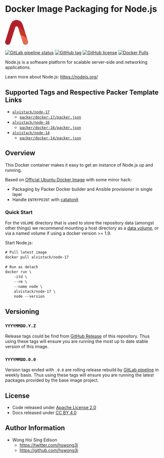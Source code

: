 # Docker Image Packaging for Node.js

<img src="/alvistack.svg" width="75" alt="AlviStack">

[![GitLab pipeline status](https://img.shields.io/gitlab/pipeline/alvistack/docker-node/master)](https://gitlab.com/alvistack/docker-node/-/pipelines)
[![GitHub tag](https://img.shields.io/github/tag/alvistack/docker-node.svg)](https://github.com/alvistack/docker-node/tags)
[![GitHub license](https://img.shields.io/github/license/alvistack/docker-node.svg)](https://github.com/alvistack/docker-node/blob/master/LICENSE)
[![Docker Pulls](https://img.shields.io/docker/pulls/alvistack/node-17.svg)](https://hub.docker.com/r/alvistack/node-17)

Node.js is a software platform for scalable server-side and networking applications.

Learn more about Node.js: <https://nodejs.org/>

## Supported Tags and Respective Packer Template Links

  - [`alvistack/node-17`](https://hub.docker.com/r/alvistack/node-17)
      - [`packer/docker-17/packer.json`](https://github.com/alvistack/docker-node/blob/master/packer/docker-17/packer.json)
  - [`alvistack/node-16`](https://hub.docker.com/r/alvistack/node-16)
      - [`packer/docker-16/packer.json`](https://github.com/alvistack/docker-node/blob/master/packer/docker-16/packer.json)
  - [`alvistack/node-14`](https://hub.docker.com/r/alvistack/node-14)
      - [`packer/docker-14/packer.json`](https://github.com/alvistack/docker-node/blob/master/packer/docker-14/packer.json)

## Overview

This Docker container makes it easy to get an instance of Node.js up and running.

Based on [Official Ubuntu Docker Image](https://hub.docker.com/_/ubuntu/) with some minor hack:

  - Packaging by Packer Docker builder and Ansible provisioner in single layer
  - Handle `ENTRYPOINT` with [catatonit](https://github.com/openSUSE/catatonit)

### Quick Start

For the `VOLUME` directory that is used to store the repository data (amongst other things) we recommend mounting a host directory as a [data volume](https://docs.docker.com/engine/tutorials/dockervolumes/#/data-volumes), or via a named volume if using a docker version \>= 1.9.

Start Node.js:

    # Pull latest image
    docker pull alvistack/node-17
    
    # Run as detach
    docker run \
        -itd \
        --rm \
        --name node \
        alvistack/node-17 \
        node --version

## Versioning

### `YYYYMMDD.Y.Z`

Release tags could be find from [GitHub Release](https://github.com/alvistack/docker-node/tags) of this repository. Thus using these tags will ensure you are running the most up to date stable version of this image.

### `YYYYMMDD.0.0`

Version tags ended with `.0.0` are rolling release rebuild by [GitLab pipeline](https://gitlab.com/alvistack/docker-node/-/pipelines) in weekly basis. Thus using these tags will ensure you are running the latest packages provided by the base image project.

## License

  - Code released under [Apache License 2.0](LICENSE)
  - Docs released under [CC BY 4.0](http://creativecommons.org/licenses/by/4.0/)

## Author Information

  - Wong Hoi Sing Edison
      - <https://twitter.com/hswong3i>
      - <https://github.com/hswong3i>
